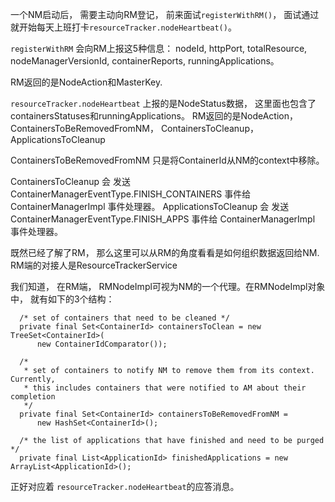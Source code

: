 
一个NM启动后， 需要主动向RM登记， 前来面试`registerWithRM()`， 面试通过就开始每天上班打卡`resourceTracker.nodeHeartbeat()`。

`registerWithRM` 会向RM上报这5种信息： nodeId, httpPort, totalResource, nodeManagerVersionId, containerReports, runningApplications。

RM返回的是NodeAction和MasterKey.


`resourceTracker.nodeHeartbeat` 上报的是NodeStatus数据， 这里面也包含了containersStatuses和runningApplications。
RM返回的是NodeAction， ContainersToBeRemovedFromNM， ContainersToCleanup，ApplicationsToCleanup

 ContainersToBeRemovedFromNM 只是将ContainerId从NM的context中移除。
 
ContainersToCleanup 会 发送 ContainerManagerEventType.FINISH_CONTAINERS 事件给 ContainerManagerImpl 事件处理器。
ApplicationsToCleanup 会 发送 ContainerManagerEventType.FINISH_APPS 事件给 ContainerManagerImpl 事件处理器。


既然已经了解了RM， 那么这里可以从RM的角度看看是如何组织数据返回给NM. RM端的对接人是ResourceTrackerService

我们知道， 在RM端， RMNodeImpl可视为NM的一个代理。在RMNodeImpl对象中， 就有如下的3个结构：
``` 
  /* set of containers that need to be cleaned */
  private final Set<ContainerId> containersToClean = new TreeSet<ContainerId>(
      new ContainerIdComparator());

  /*
   * set of containers to notify NM to remove them from its context. Currently,
   * this includes containers that were notified to AM about their completion
   */
  private final Set<ContainerId> containersToBeRemovedFromNM =
      new HashSet<ContainerId>();

  /* the list of applications that have finished and need to be purged */
  private final List<ApplicationId> finishedApplications = new ArrayList<ApplicationId>();
```
正好对应着 `resourceTracker.nodeHeartbeat`的应答消息。








